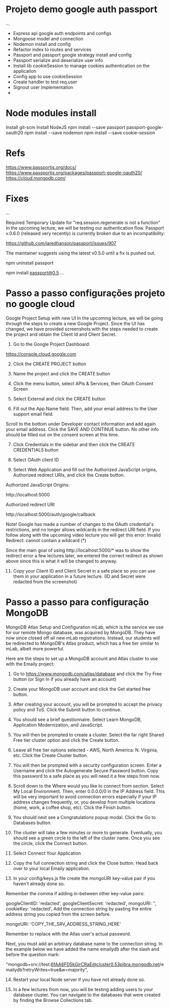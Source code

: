 # Projeto demo google auth passport 

...
* Express api google auth endpoints and configs
* Mongoose model and connection
* Nodemon install and config
* Refactor index to routes and services
* Passport and passport google strategy install and config
* Passport serialize and deserialize user info
* Install lib cookieSession to manage cookies authentication on the application
* Config app to use cookieSession
* Create handler to test req.user
* Signout user implementation
* 


# Node modules install

Install git-scm
Install NodeJS
npm install --save passport passport-google-oauth20
npm install --save nodemon
npm install --save cookie-session


# Refs

https://www.passportjs.org/docs/
https://www.passportjs.org/packages/passport-google-oauth20/
https://cloud.mongodb.com/


# Fixes

...

  Required Temporary Update for "req.session.regenerate is not a function"
  In the upcoming lecture, we will be testing our authentication flow. Passport v.0.6.0 (released very recently) is currently broken due to an incompatibility:

  https://github.com/jaredhanson/passport/issues/907

  The maintainer suggests using the latest v0.5.0 until a fix is pushed out.

  npm uninstall passport

  npm install passport@0.5
...

# Passo a passo configurações projeto no google cloud

Google Project Setup with new UI
In the upcoming lecture, we will be going through the steps to create a new Google Project. Since the UI has changed, we have provided screenshots with the steps needed to create the project and obtain the Client Id and Client Secret.

1. Go to the Google Project Dashboard:

https://console.cloud.google.com

2. Click the CREATE PROJECT button


3. Name the project and click the CREATE button


4. Click the menu button, select APIs & Services, then OAuth Consent Screen




5. Select External and click the CREATE button




6. Fill out the App Name field. Then, add your email address to the User support email field.




Scroll to the bottom under Developer contact information and add again your email address. Click the SAVE AND CONTINUE button. No other info should be filled out on the consent screen at this time.






7. Click Credentials in the sidebar and then click the CREATE CREDENTIALS button


9. Select OAuth client ID




10. Select Web Application and fill out the Authorized JavaScript origins, Authorized redirect URIs, and click the Create button.

Authorized JavaScript Origins:

http://localhost:5000

Authorized redirect URI

http://localhost:5000/auth/google/callback


Note! Google has made a number of changes to the OAuth credential's restrictions, and no longer allows wildcards in the redirect URI field. If you follow along with the upcoming video lecture you will get this error: Invalid Redirect: cannot contain a wildcard (*)

Since the main goal of using http://localhost:5000/* was to show the redirect error a few lectures later, we entered the correct redirect as shown above since this is what it will be changed to anyway.

11. Copy your Client ID and Client Secret in a safe place so you can use them in your application in a future lecture. (ID and Secret were redacted from the screenshot)



# Passo a passo para configuração MongoDB

MongoDB Atlas Setup and Configuration
mLab, which is the service we use for our remote Mongo database, was acquired by MongoDB. They have now since closed off all new mLab registrations. Instead, our students will be redirected to MongoDB's Atlas product, which has a free tier similar to mLab, albeit more powerful.

Here are the steps to set up a MongoDB account and Atlas cluster to use with the Emaily project:

1.  Go to https://www.mongodb.com/atlas/database and click the Try Free button (or Sign In if you already have an account)




2.  Create your MongoDB user account and click the Get started free button.




3.  After creating your account, you will be prompted to accept the privacy policy and ToS. Click the Submit button to continue.


4. You should see a brief questionnaire. Select Learn MongoDB, Application Modernization, and JavaScript.


5. You will then be prompted to create a cluster. Select the far right Shared Free tier cluster option and click the Create button.


6. Leave all free tier options selected - AWS, North America: N. Virginia, etc. Click the Create Cluster button.


7. You will then be prompted with a security configuration screen. Enter a Username and click the Autogenerate Secure Password button. Copy this password to a safe place as you will need it a few steps from now.


8. Scroll down to the Where would you like to connect from section. Select My Local Environment. Then, enter 0.0.0.0/0 in the IP Address field. This will be very important to avoid connection errors especially if your IP address changes frequently, or, you develop from multiple locations (home, work, a coffee shop, etc). Click the Finish button.


9. You should next see a Congratulations popup modal. Click the Go to Databases button.


10. The cluster will take a few minutes or more to generate. Eventually, you should see a green circle to the left of the cluster name. Once you see the circle, click the Connect button.


11. Select Connect Your Application




12. Copy the full connection string and click the Close button. Head back over to your local Emaily application.


13. In your config/keys.js file create the mongoURI key-value pair if you haven't already done so.

Remember the comma if adding in-between other key-value pairs:

  googleClientID: 'redacted',
  googleClientSecret: 'redacted',
  mongoURI: '',
  cookieKey: 'redacted',
Add the connection string by pasting the entire address string you copied from the screen before.

mongoURI: 'COPY_THE_SRV_ADDRESS_STRING_HERE'

Remember to replace <password> with the Atlas user's actual password.

Next, you must add an arbitrary database name to the connection string. In the example below we have added the name emailydb after the slash and before the question mark:

"mongodb+srv://test:6fAA6FD5kGirCRaE@cluster0.53pjbra.mongodb.net/emailydb?retryWrites=true&w=majority",

14. Restart your local Node server if you have not already done so.

15. In a few lectures from now, you will be testing adding users to your database cluster. You can navigate to the databases that were created by finding the Browse Collections tab.

